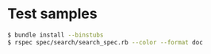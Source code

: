 Test samples
===========

~~~ sh
$ bundle install --binstubs
$ rspec spec/search/search_spec.rb --color --format doc
~~~
